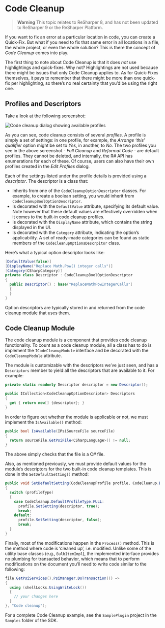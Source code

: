 ---
---

# Code Cleanup

> **Warning** This topic relates to ReSharper 8, and has not been updated to ReSharper 9 or the ReSharper Platform.

If you want to fix an error at a particular location in code, you can create a Quick-Fix. But what if you need to fix that same error in all locations in a file, the whole project, or even the whole solution? This is there the concept of _Code Cleanup_ comes into play.

The first thing to note about Code Cleanup is that it does _not_ use highlightings and quick-fixes. Why not? Highlightings are not used because there might be issues that only Code Cleanup applies to. As for Quick-Fixes themselves, it pays to remember that there might be more than one quick-fix per highlighting, so there’s no real certainty that you’d be using the right one.

## Profiles and Descriptors

Take a look at the following screenshot:

![Code cleanup dialog showing available profiles](code_cleanup_dialog.png)

As you can see, code cleanup consists of several _profiles_. A profile is simply a set of settings: in one profile, for example, the _Arrange ‘this’ qualifier_ option might be set to _Yes_, in another, to _No_. The two profiles you see in the above screenshot - _Full Cleanup_ and _Reformat Code_ - are default profiles. They cannot be deleted, and internally, the R# API has enumerations for each of these. Of course, users can also have their own profiles created in the _Edit Profiles_ dialog.

Each of the settings listed under the profile details is provided using a _descriptor_. The descriptor is a class that:

* Inherits from one of the `CodeCleanupOptionDescriptor` classes. For example, to create a boolean setting, you would inherit from `CodeCleanupBoolOptionDescriptor`.
* Is decorated with the `DefaultValue` attribute, specifying its default value. Note however that these default values are effectively overridden when it comes to the built-in code cleanup profiles.
* Is decorated with the `DisplayName` attribute, which contains the string displayed in the UI.
* Is decorated with the `Category` attribute, indicating the option’s applicability. A set of ready-made categories can be found as static members of the `CodeCleanupOptionsDescrpitor` class.

Here’s what a typical option descriptor looks like:

```csharp
[DefaultValue(false)]
[DisplayName("Replace Math.Pow() integer calls")]
[Category(CSharpCategory)]
private class Descriptor : CodeCleanupBoolOptionDescriptor
{
  public Descriptor() : base("ReplaceMathPowIntegerCalls")
  {
  }
}
```

Option descriptors are typically stored in and returned from the code cleanup module that uses them.

## Code Cleanup Module

The code cleanup module is a component that provides code cleanup functionality. To count as a code cleanup module, all a class has to do is implement the `ICodeCleanupModule` interface and be decorated with the `CodeCleanupModule` attribute.

The module is customizable with the descriptors we’ve just seen, and has a `Descriptors` member to yield all the descriptors that are available to it. For example:

```csharp
private static readonly Descriptor descriptor = new Descriptor();

public ICollection<CodeCleanupOptionDescriptor> Descriptors
{
  get { return new[] {descriptor}; }
}
```

In order to figure out whether the module is applicable or not, we must implement the `IsAvailable()` method:

```csharp
public bool IsAvailable(IPsiSourceFile sourceFile)
{
  return sourceFile.GetPsiFile<CSharpLanguage>() != null;
}
```

The above simply checks that the file is a C# file.

Also, as mentioned previously, we must provide default values for the module’s descriptors for the two built-in code cleanup templates. This is done in the `SetDefaultSetting()` method:

```csharp
public void SetDefaultSetting(CodeCleanupProfile profile, CodeCleanup.DefaultProfileType profileType)
{
  switch (profileType)
  {
    case CodeCleanup.DefaultProfileType.FULL:
      profile.SetSetting(descriptor, true);
      break;
    default:
      profile.SetSetting(descriptor, false);
      break;
  }
}
```

Finally, most of the modifications happen in the `Process()` method. This is the method where code is ‘cleaned up’, i.e. modified. Unlike some of the utility base classes (e.g., `BulbItemImpl`), the implemented interface provides no plumbing for transacted behavior, which means that to perform modifications on the document you’ll need to write code similar to the following:

```csharp
file.GetPsiServices().PsiManager.DoTransaction(() =>
{
  using (shellLocks.UsingWriteLock())
  {
    // your changes here
  }
}, "Code cleanup");
```

For a complete Code Cleanup example, see the `SamplePlugin` project in the `Samples` folder of the SDK.
